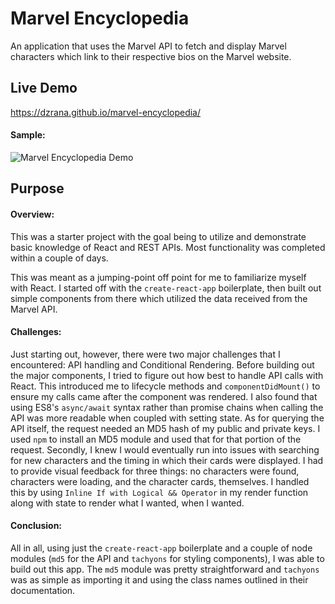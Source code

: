 # Marvel Encyclopedia

An application that uses the Marvel API to fetch and display Marvel characters which link to their respective bios on the Marvel website.

## Live Demo

https://dzrana.github.io/marvel-encyclopedia/

#### Sample:

![Marvel Encyclopedia Demo](demo/m-e_demo.gif)

## Purpose

#### Overview:

This was a starter project with the goal being to utilize and demonstrate basic knowledge of React and REST APIs. Most functionality was completed within a couple of days.

This was meant as a jumping-point off point for me to familiarize myself with React. I started off with the `create-react-app` boilerplate, then built out simple components from there which utilized the data received from the Marvel API.

#### Challenges:

Just starting out, however, there were two major challenges that I encountered: API handling and Conditional Rendering. Before building out the major components, I tried to figure out how best to handle API calls with React. This introduced me to lifecycle methods and `componentDidMount()` to ensure my calls came after the component was rendered. I also found that using ES8's `async/await` syntax rather than promise chains when calling the API was more readable when coupled with setting state. As for querying the API itself, the request needed an MD5 hash of my public and private keys. I used `npm` to install an MD5 module and used that for that portion of the request. Secondly, I knew I would eventually run into issues with searching for new characters and the timing in which their cards were displayed. I had to provide visual feedback for three things: no characters were found, characters were loading, and the character cards, themselves. I handled this by using `Inline If with Logical && Operator` in my render function along with state to render what I wanted, when I wanted.

#### Conclusion:

All in all, using just the `create-react-app` boilerplate and a couple of node modules (`md5` for the API and `tachyons` for styling components), I was able to build out this app. The `md5` module was pretty straightforward and `tachyons` was as simple as importing it and using the class names outlined in their documentation.
